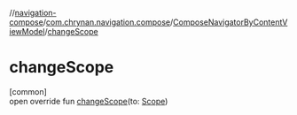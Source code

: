 //[navigation-compose](../../../index.md)/[com.chrynan.navigation.compose](../index.md)/[ComposeNavigatorByContentViewModel](index.md)/[changeScope](change-scope.md)

# changeScope

[common]\
open override fun [changeScope](change-scope.md)(to: [Scope](index.md))
